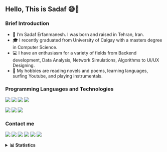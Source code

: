 ## Hello, This is Sadaf 😅👋

<!--
**mkh2097/mkh2097** is a ✨ _special_ ✨ repository because its `README.md` (this file) appears on your GitHub profile.
-->

### Brief Introduction

- 🌱 I’m Sadaf Erfanmanesh. I was born and raised in Tehran, Iran.
- 🎓 I recently graduated from University of Calgay with a masters degree in Computer Science.
- 💻 I have an enthusiasm for a variety of fields from Backend development, Data Analysis, Network Simulations, Algorithms to UI/UX Designing.
- 🎡 My hobbies are reading novels and poems, learning languages, surfing Youtube, and playing instrumentals.


### Programming Languages and Technologies
<p align="left">
<a><img src="https://img.shields.io/badge/-c++-044F88?style=for-the-badge&logo=cplusplus&logoColor=white"/></a>
<a><img src="https://img.shields.io/badge/-java-f89820?style=for-the-badge&logo=java&logoColor=white"/></a>
<a><img src="https://img.shields.io/badge/-python-646464?style=for-the-badge&logo=python&logoColor=white"/></a>
<a><img src="https://img.shields.io/badge/-ReactJs-61DAFB?logo=react&logoColor=white&style=for-the-badge"/></a>

<a><img src="https://img.shields.io/badge/-postgresql-0064a5?style=for-the-badge&logo=postgresql&logoColor=white"/></a>
<a><img src="https://img.shields.io/badge/-swift-F05138?style=for-the-badge&logo=swift&logoColor=white"/></a>
<a><img src="https://img.shields.io/badge/-x86%20&%20Arm%20Assembly-000000?style=for-the-badge&logo=assembly&logoColor=white"/></a>
</p>

### Contact me
<p align="left">
<a href="mailto:mkh2097@gmail.com"><img src="https://img.shields.io/badge/-mkh2097@gmail.com-B23121?style=for-the-badge&logo=Gmail&logoColor=white"/></a>
<a href="mailto:mkh2097@outlook.com"><img src="https://img.shields.io/badge/-mkh2097@outlook.com-0072c6?style=for-the-badge&logo=Microsoft&logoColor=white"/></a>
<a href="https://www.linkedin.com/in/mkh2097/"><img src="https://img.shields.io/badge/-mkh2097-0e76a8?style=for-the-badge&logo=Linkedin&logoColor=white"/></a>
<a href="https://www.gitlab.com/mkh2097/"><img src="https://img.shields.io/badge/-mkh2097-000000?style=for-the-badge&logo=gitlab&logoColor=white"/></a>
<a href="https://twitter.com/mkh2097"><img src="https://img.shields.io/badge/-mkh2097-00acee?style=for-the-badge&logo=Twitter&logoColor=white"/></a>
<a href="https://soundcloud.com/mkh2097"><img src="https://img.shields.io/badge/-mkh2097-ff8800?style=for-the-badge&logo=Soundcloud&logoColor=white"/></a>
</p>

<details><summary><b>📊 Statistics</b></summary>


- 📈 My Github Stats
  <p align="center">
  <img height="180em" src="https://github-readme-stats.vercel.app/api?username=mkh2097&count_private=true&show_icons=true&theme=tokyonight" />

- 🐱‍👤 My Top Languages
  </p>
  <p align="center">
  <img height="164em" src="https://github-readme-stats.vercel.app/api/top-langs/?username=mkh2097&layout=compact&theme=tokyonight"/>
  </p>
                                                                                                                                   
- ⚡ My Streak 
  </p>
  <p align="center">
  <img height="164em" src="https://github-readme-streak-stats.herokuapp.com?user=mkh2097&theme=tokyonight"/>
  </p>
                                                                                                                                   
  </details>                                                                                                                                 
